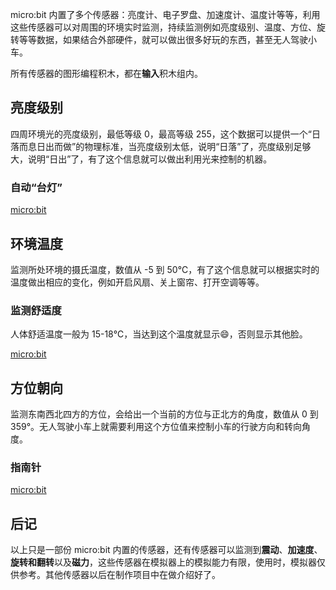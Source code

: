 micro:bit 内置了多个传感器：亮度计、电子罗盘、加速度计、温度计等等，利用这些传感器可以对周围的环境实时监测，持续监测例如亮度级别、温度、方位、旋转等等数据，如果结合外部硬件，就可以做出很多好玩的东西，甚至无人驾驶小车。

所有传感器的图形编程积木，都在**输入**积木组内。

## 亮度级别

四周环境光的亮度级别，最低等级 0，最高等级 255，这个数据可以提供一个“日落而息日出而做”的物理标准，当亮度级别太低，说明“日落”了，亮度级别足够大，说明“日出”了，有了这个信息就可以做出利用光来控制的机器。

### 自动“台灯”

[micro:bit](https://makecode.microbit.org/#pub:_gURYD7WKXi2X ':include :type=iframe')

## 环境温度

监测所处环境的摄氏温度，数值从 -5 到 50℃，有了这个信息就可以根据实时的温度做出相应的变化，例如开启风扇、关上窗帘、打开空调等等。

### 监测舒适度

人体舒适温度一般为 15-18℃，当达到这个温度就显示:smile:，否则显示其他脸。

[micro:bit](https://makecode.microbit.org/#pub:_208HaYU41JC9 ':include :type=iframe')

## 方位朝向

监测东南西北四方的方位，会给出一个当前的方位与正北方的角度，数值从 0 到 359°。无人驾驶小车上就需要利用这个方位值来控制小车的行驶方向和转向角度。

### 指南针

[micro:bit](https://makecode.microbit.org/#pub:_Ei0VJ5VgfUC0 ':include :type=iframe')

## 后记

以上只是一部份 micro:bit 内置的传感器，还有传感器可以监测到**震动**、**加速度**、**旋转和翻转**以及**磁力**，这些传感器在模拟器上的模拟能力有限，使用时，模拟器仅供参考。其他传感器以后在制作项目中在做介绍好了。
